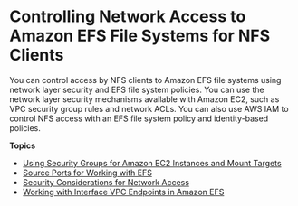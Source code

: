 # Controlling Network Access to Amazon EFS File Systems for NFS Clients<a name="NFS-access-control-efs"></a>

You can control access by NFS clients to Amazon EFS file systems using network layer security and EFS file system policies\. You can use the network layer security mechanisms available with Amazon EC2, such as VPC security group rules and network ACLs\. You can also use AWS IAM to control NFS access with an EFS file system policy and identity\-based policies\.

**Topics**
+ [Using Security Groups for Amazon EC2 Instances and Mount Targets](network-access.md)
+ [Source Ports for Working with EFS](source-ports.md)
+ [Security Considerations for Network Access](sg-information.md)
+ [Working with Interface VPC Endpoints in Amazon EFS](efs-vpc-endpoints.md)